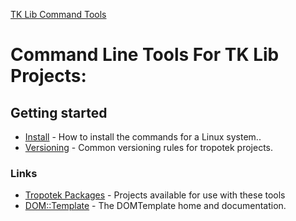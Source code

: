 [TK Lib Command Tools](http://www.tropotek.com)

# Command Line Tools For TK Lib Projects:

## Getting started

* [Install](install.md) - How to install the commands for a Linux system..
* [Versioning](versioning.md) - Common versioning rules for tropotek projects.

### Links
* [Tropotek Packages](http://package.ttek.org/) - Projects available for use with these tools
* [DOM::Template](http://) - The DOMTemplate home and documentation.
